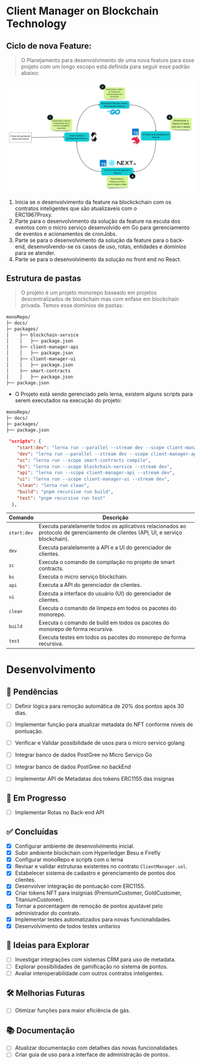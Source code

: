# Client Manager on Blockchain Technology 

## Ciclo de nova Feature: 

> O Planejamento para desenvolvimento de uma nova feature para esse projeto com um longo escopo está definida para seguir 
> esse padrão abaixo: 

![Alt text](docs/images/plainning.png)

1. Inicia se o desenvolvimento da feature na blockckchain com os contratos inteligentes que são atualizaveis com o  
ERC1967Proxy.
2. Parte para o desenvolvimento da solução da feature na escuta dos eventos com o micro serviço desenvolvido em Go para gerenciamento de eventos e acionamentos de cronJobs. 
3. Parte se para o desenvolvimento da solução da feature para o back-end, desenvolvendo-se os casos de uso, rotas, entidades e dominios para se atender. 
4. Parte se para o desenvolvimento da solução no front end no React. 


## Estrutura de pastas
> O projeto é um projeto monorepo baseado em projetos descentralizados de blockchain mas com enfase em blockchain privada. 
> Temos esse domínios de pastas: 

```log
monoRepo/
├─ docs/
├─ packages/
│    ├── blockchain-service
│    │   ├── package.json
│    ├── client-manager-api
│    │   ├── package.json
│    ├── client-manager-ui
│    │   ├── package.json
│    ├── smart-contracts
│    │   ├── package.json
├── package.json
```
- O Projeto está sendo gerenciado pelo lerna, existem alguns scripts para serem executados na execução do projeto: 

```file
monoRepo/
├─ docs/
├─ packages/
├── package.json
```

```json
 "scripts": {
    "start:dev": "lerna run --parallel --stream dev --scope client-manager-api --scope client-manager-ui --scope blockchain-service",
    "dev": "lerna run --parallel --stream dev --scope client-manager-api --scope client-manager-ui",
    "sc": "lerna run --scope smart-contracts compile",
    "bs": "lerna run --scope blockchain-service --stream dev",
    "api": "lerna run --scope client-manager-api --stream dev",
    "ui": "lerna run --scope client-manager-ui --stream dev",
    "clean": "lerna run clean",
    "build": "pnpm recursive run build",
    "test": "pnpm recursive run test"
  },
```

| Comando      | Descrição                                                                                               |
|--------------|---------------------------------------------------------------------------------------------------------|
| `start:dev`  | Executa paralelamente todos os aplicativos relacionados ao protocolo de gerenciamento de clientes (API, UI, e serviço blockchain). |
| `dev`        | Executa paralelamente a API e a UI do gerenciador de clientes.                                          |
| `sc`         | Executa o comando de compilação no projeto de smart contracts.                                         |
| `bs`         | Executa o micro serviço blockchain.                                                                           |
| `api`        | Executa a API do gerenciador de clientes.                                                               |
| `ui`         | Executa a interface do usuário (UI) do gerenciador de clientes.                                         |
| `clean`      | Executa o comando de limpeza em todos os pacotes do monorepo.                                           |
| `build`      | Executa o comando de build em todos os pacotes do monorepo de forma recursiva.                          |
| `test`       | Executa testes em todos os pacotes do monorepo de forma recursiva.                                      |


# Desenvolvimento

## 📌 Pendências
- [ ] Definir lógica para remoção automática de 20% dos pontos após 30 dias.
- [ ] Implementar função para atualizar metadata do NFT conforme níveis de pontuação.
- [ ] Verificar e Validar possibilidade de usos para o micro servico golang 
- [ ] Integrar banco de dados PostGree no Micro Serviço Go
- [ ] Integrar banco de dados PostGree no backEnd
- [ ] Implementar API de Metadatas dos tokens ERC1155 das insignas 


## 🚀 Em Progresso
- [ ] Implementar Rotas no Back-end API

## ✅ Concluídas
- [x] Configurar ambiente de desenvolvimento inicial.
- [x] Subir ambiente blockchain com Hyperledger Besu e Firefly
- [x] Configurar monoRepo e scripts com o lerna
- [x] Revisar e validar estruturas existentes no contrato `ClientManager.sol`.
- [x] Estabelecer sistema de cadastro e gerenciamento de pontos dos clientes.
- [x] Desenvolver integração de pontuação com ERC1155.
- [x] Criar tokens NFT para insígnias (PremiumCustomer, GoldCustomer, TitaniumCustomer).
- [x] Tornar a porcentagem de remoção de pontos ajustável pelo administrador do contrato.
- [x] Implementar testes automatizados para novas funcionalidades.
- [x] Desenvolvimento de todos testes unitarios 

## 🧠 Ideias para Explorar
- [ ] Investigar integrações com sistemas CRM para uso de metadata.
- [ ] Explorar possibilidades de gamificação no sistema de pontos.
- [ ] Avaliar interoperabilidade com outros contratos inteligentes.

## 🛠️ Melhorias Futuras
- [ ] Otimizar funções para maior eficiência de gás.


## 📚 Documentação
- [ ] Atualizar documentação com detalhes das novas funcionalidades.
- [ ] Criar guia de uso para a interface de administração de pontos.
